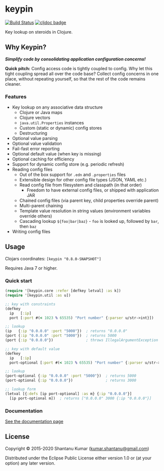 # keypin

[![Build Status](https://travis-ci.org/kumarshantanu/keypin.svg)](https://travis-ci.org/kumarshantanu/keypin)
[![cljdoc badge](https://cljdoc.org/badge/keypin/keypin)](https://cljdoc.org/d/keypin/keypin)

Key lookup on steroids in Clojure.

## Why Keypin?

_**Simplify code by consolidating application configuration concerns!**_

**Quick pitch:** Config access code is tightly coupled to config. Why let this tight coupling spread
all over the code base? Collect config concerns in one place, without repeating yourself, so that the
rest of the code remains cleaner.

### Features

- Key lookup on any associative data structure
  - Clojure or Java maps
  - Clojure vectors
  - `java.util.Properties` instances
  - Custom (static or dynamic) config stores
  - Destructuring
- Optional value parsing
- Optional value validation
- Fail-fast error reporting
- Optional default value (when key is missing)
- Optional caching for efficiency
- Support for dynamic config store (e.g. periodic refresh)
- Reading config files
  - Out of the box support for `.edn` and `.properties` files
  - Extensible design for other config file types (JSON, YAML etc.)
  - Read config file from filesystem and classpath (in that order)
    - Freedom to have external config files, or shipped with application JAR
  - Chained config files (via parent key, child properties override parent)
  - Multi-parent chaining
  - Template value resolution in string values (environment variables override others)
  - Cascading lookup `${foo|bar|baz}` - `foo` is looked up, followed by `bar`, then `baz`
- Writing config files


## Usage

Clojars coordinates: `[keypin "0.8.0-SNAPSHOT"]`

Requires Java 7 or higher.


### Quick start

```clojure
(require '[keypin.core :refer [defkey letval] :as k])
(require '[keypin.util :as u])

;; key with constraints
(defkey
  ip   [:ip]
  port [:port #(< 1023 % 65535) "Port number" {:parser u/str->int}])

;; lookup
(ip   {:ip "0.0.0.0" :port "5000"})  ; returns "0.0.0.0"
(port {:ip "0.0.0.0" :port "5000"})  ; returns 5000
(port {:ip "0.0.0.0"})               ; throws IllegalArgumentException

;; key with default value
(defkey
  ip   [:ip]
  port-optional [:port #(< 1023 % 65535) "Port number" {:parser u/str->int :default 3000}])

;; lookup
(port-optional {:ip "0.0.0.0" :port "5000"})  ; returns 5000
(port-optional {:ip "0.0.0.0"})               ; returns 3000

;; lookup form
(letval [{:defs [ip port-optional] :as m} {:ip "0.0.0.0"}]
  [ip port-optional m])  ; returns ["0.0.0.0" 3000 {:ip "0.0.0.0"}]
```


### Documentation

[See the documentation page](doc/intro.md)


## License

Copyright © 2015-2020 Shantanu Kumar (kumar.shantanu@gmail.com)

Distributed under the Eclipse Public License either version 1.0 or (at
your option) any later version.
